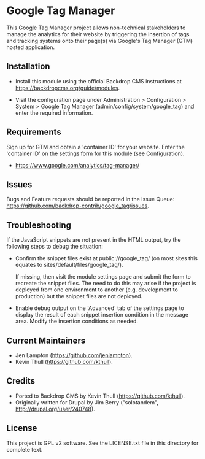 Google Tag Manager
==================

This Google Tag Manager project allows non-technical stakeholders to manage the
analytics for their website by triggering the insertion of tags and tracking
systems onto their page(s) via Google's Tag Manager (GTM) hosted application.

Installation
------------

- Install this module using the official Backdrop CMS instructions at
  https://backdropcms.org/guide/modules.

- Visit the configuration page under Administration > Configuration > System >
  Google Tag Manager (admin/config/system/google_tag) and enter the required information.

Requirements
-------------

Sign up for GTM and obtain a 'container ID' for your website. Enter the
'container ID' on the settings form for this module (see Configuration).

 * https://www.google.com/analytics/tag-manager/

Issues
------

Bugs and Feature requests should be reported in the Issue Queue:
https://github.com/backdrop-contrib/google_tag/issues.


Troubleshooting
---------------

If the JavaScript snippets are not present in the HTML output, try the following
steps to debug the situation:

 * Confirm the snippet files exist at public://google_tag/ (on most sites this
   equates to sites/default/files/google_tag/).

   If missing, then visit the module settings page and submit the form to
   recreate the snippet files. The need to do this may arise if the project is
   deployed from one environment to another (e.g. development to production) but
   the snippet files are not deployed.

 * Enable debug output on the 'Advanced' tab of the settings page to display the
   result of each snippet insertion condition in the message area. Modify the
   insertion conditions as needed.

Current Maintainers
-------------------

- Jen Lampton (https://github.com/jenlampton).
- Kevin Thull (https://github.com/kthull).

Credits
-------

- Ported to Backdrop CMS by Kevin Thull (https://github.com/kthull).
- Originally written for Drupal by Jim Berry ("solotandem", http://drupal.org/user/240748).

License
-------

This project is GPL v2 software. See the LICENSE.txt file in this directory for
complete text.
